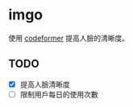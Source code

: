 # imgo

使用 [codeformer](https://replicate.com/sczhou/codeformer) 提高人臉的清晰度。

## TODO

- [X] 提高人臉清晰度
- [ ] 限制用戶每日的使用次數

